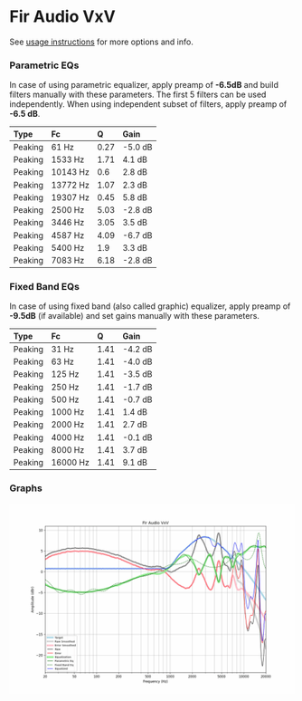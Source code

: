 # Fir Audio VxV
See [usage instructions](https://github.com/jaakkopasanen/AutoEq#usage) for more options and info.

### Parametric EQs
In case of using parametric equalizer, apply preamp of **-6.5dB** and build filters manually
with these parameters. The first 5 filters can be used independently.
When using independent subset of filters, apply preamp of **-6.5 dB**.

| Type    | Fc       |    Q | Gain    |
|:--------|:---------|:-----|:--------|
| Peaking | 61 Hz    | 0.27 | -5.0 dB |
| Peaking | 1533 Hz  | 1.71 | 4.1 dB  |
| Peaking | 10143 Hz | 0.6  | 2.8 dB  |
| Peaking | 13772 Hz | 1.07 | 2.3 dB  |
| Peaking | 19307 Hz | 0.45 | 5.8 dB  |
| Peaking | 2500 Hz  | 5.03 | -2.8 dB |
| Peaking | 3446 Hz  | 3.05 | 3.5 dB  |
| Peaking | 4587 Hz  | 4.09 | -6.7 dB |
| Peaking | 5400 Hz  | 1.9  | 3.3 dB  |
| Peaking | 7083 Hz  | 6.18 | -2.8 dB |

### Fixed Band EQs
In case of using fixed band (also called graphic) equalizer, apply preamp of **-9.5dB**
(if available) and set gains manually with these parameters.

| Type    | Fc       |    Q | Gain    |
|:--------|:---------|:-----|:--------|
| Peaking | 31 Hz    | 1.41 | -4.2 dB |
| Peaking | 63 Hz    | 1.41 | -4.0 dB |
| Peaking | 125 Hz   | 1.41 | -3.5 dB |
| Peaking | 250 Hz   | 1.41 | -1.7 dB |
| Peaking | 500 Hz   | 1.41 | -0.7 dB |
| Peaking | 1000 Hz  | 1.41 | 1.4 dB  |
| Peaking | 2000 Hz  | 1.41 | 2.7 dB  |
| Peaking | 4000 Hz  | 1.41 | -0.1 dB |
| Peaking | 8000 Hz  | 1.41 | 3.7 dB  |
| Peaking | 16000 Hz | 1.41 | 9.1 dB  |

### Graphs
![](./Fir%20Audio%20VxV.png)